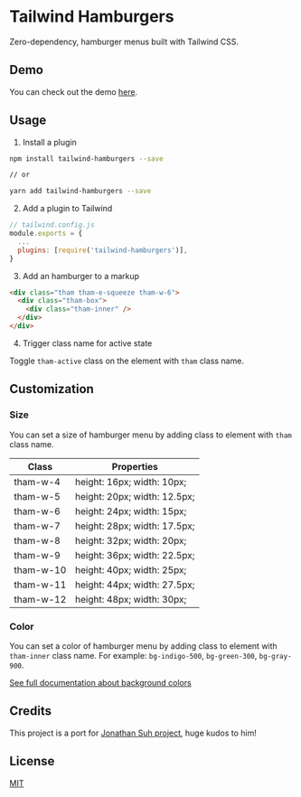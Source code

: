 # Tailwind Hamburgers

Zero-dependency, hamburger menus built with Tailwind CSS.

## Demo

You can check out the demo [here](https://patrykgulas.com/hamburgers).

## Usage

1. Install a plugin

```bash
npm install tailwind-hamburgers --save

// or

yarn add tailwind-hamburgers --save
```

2. Add a plugin to Tailwind

```js
// tailwind.config.js
module.exports = {
  ...
  plugins: [require('tailwind-hamburgers')],
}
```

3. Add an hamburger to a markup

```html
<div class="tham tham-e-squeeze tham-w-6">
  <div class="tham-box">
    <div class="tham-inner" />
  </div>
</div>
```

4. Trigger class name for active state

Toggle `tham-active` class on the element with `tham` class name.

## Customization

### Size

You can set a size of hamburger menu by adding class to element with `tham` class name.

| Class | Properties |
|---|---|
| tham-w-4  | height: 16px; width: 10px; |
| tham-w-5  | height: 20px; width: 12.5px; |
| tham-w-6  | height: 24px; width: 15px; |
| tham-w-7  | height: 28px; width: 17.5px; |
| tham-w-8  | height: 32px; width: 20px; |
| tham-w-9  | height: 36px; width: 22.5px; |
| tham-w-10 | height: 40px; width: 25px; |
| tham-w-11 | height: 44px; width: 27.5px; |
| tham-w-12 | height: 48px; width: 30px; |

### Color

You can set a color of hamburger menu by adding class to element with `tham-inner` class name. For example: `bg-indigo-500`, `bg-green-300`, `bg-gray-900`.

[See full documentation about background colors](https://tailwindcss.com/docs/background-color)

## Credits

This project is a port for [Jonathan Suh project](https://jonsuh.com/hamburgers), huge kudos to him!

## License

[MIT](https://choosealicense.com/licenses/mit/)
